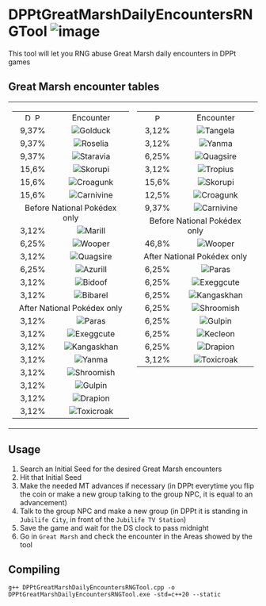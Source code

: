 # DPPtGreatMarshDailyEncountersRNGTool ![image](https://github.com/user-attachments/assets/2f909025-1905-4424-bf12-829d216e89f5)


This tool will let you RNG abuse Great Marsh daily encounters in DPPt games

## Great Marsh encounter tables
<table>
  <tr>
    <td valign="top">
      <table>
        <tr align="center">
          <td>
            <img src="https://github.com/Real96/DPPtHoneyTreeRNGTool/assets/20956021/cae6e50d-5d3b-4beb-bdea-c3bdfae8940a" title="D" width="15">
            <img src="https://github.com/Real96/DPPtHoneyTreeRNGTool/assets/20956021/bbe51f0e-417c-4359-b1c6-3e2e36a4798a" title="P" width="15">
          </td>
          <td>Encounter</td>
        </tr>
        <tr align="center">
          <td>9,37%</td>
          <td><img src="https://github.com/PokeAPI/sprites/blob/master/sprites/pokemon/versions/generation-viii/icons/55.png" title="Golduck"></td>
        </tr>
        <tr align="center">
          <td>9,37%</td>
          <td><img src="https://github.com/PokeAPI/sprites/blob/master/sprites/pokemon/versions/generation-viii/icons/315.png" title="Roselia"></td>
        </tr>
        <tr align="center">
          <td>9,37%</td>
          <td><img src="https://github.com/PokeAPI/sprites/blob/master/sprites/pokemon/versions/generation-viii/icons/397.png" title="Staravia"></td>
        </tr>
        <tr align="center">
          <td>15,6%</td>
          <td><img src="https://github.com/PokeAPI/sprites/blob/master/sprites/pokemon/versions/generation-viii/icons/451.png" title="Skorupi"></td>
        </tr>
        <tr align="center">
          <td>15,6%</td>
          <td><img src="https://github.com/PokeAPI/sprites/blob/master/sprites/pokemon/versions/generation-viii/icons/453.png" title="Croagunk"></td>
        </tr>
        <tr align="center">
          <td>15,6%</td>
          <td><img src="https://github.com/PokeAPI/sprites/blob/master/sprites/pokemon/versions/generation-viii/icons/455.png" title="Carnivine"></td>
        </tr>
        <tr align="center">
          <td colspan="2">Before National Pokédex only</td>
        </tr>
        <tr align="center">
          <td>3,12%</td>
          <td><img src="https://github.com/PokeAPI/sprites/blob/master/sprites/pokemon/versions/generation-viii/icons/183.png" title="Marill"></td>
        </tr>
        <tr align="center">
          <td>6,25%</td>
          <td><img src="https://github.com/PokeAPI/sprites/blob/master/sprites/pokemon/versions/generation-viii/icons/194.png" title="Wooper"></td>
        </tr>
        <tr align="center">
          <td>3,12%</td>
          <td><img src="https://github.com/PokeAPI/sprites/blob/master/sprites/pokemon/versions/generation-viii/icons/195.png" title="Quagsire"></td>
        </tr>
        <tr align="center">
          <td>6,25%</td>
          <td><img src="https://github.com/PokeAPI/sprites/blob/master/sprites/pokemon/versions/generation-viii/icons/298.png" title="Azurill"></td>
        </tr>
        <tr align="center">
          <td>3,12%</td>
          <td><img src="https://github.com/PokeAPI/sprites/blob/master/sprites/pokemon/versions/generation-viii/icons/399.png" title="Bidoof"></td>
        </tr>
        <tr align="center">
          <td>3,12%</td>
          <td><img src="https://github.com/PokeAPI/sprites/blob/master/sprites/pokemon/versions/generation-viii/icons/400.png" title="Bibarel"></td>
        </tr>
        <tr align="center">
          <td colspan="2">After National Pokédex only</td>
        </tr>
        <tr align="center">
          <td>3,12%</td>
          <td><img src="https://github.com/PokeAPI/sprites/blob/master/sprites/pokemon/versions/generation-viii/icons/46.png" title="Paras"></td>
        </tr>
        <tr align="center">
          <td>3,12%</td>
          <td><img src="https://github.com/PokeAPI/sprites/blob/master/sprites/pokemon/versions/generation-viii/icons/102.png" title="Exeggcute"></td>
        </tr>
        <tr align="center">
          <td>3,12%</td>
          <td><img src="https://github.com/PokeAPI/sprites/blob/master/sprites/pokemon/versions/generation-viii/icons/115.png" title="Kangaskhan"></td>
        </tr>
        <tr align="center">
          <td>3,12%</td>
          <td><img src="https://github.com/PokeAPI/sprites/blob/master/sprites/pokemon/versions/generation-viii/icons/193.png" title="Yanma"></td>
        </tr>
        <tr align="center">
          <td>3,12%</td>
          <td><img src="https://github.com/PokeAPI/sprites/blob/master/sprites/pokemon/versions/generation-viii/icons/285.png" title="Shroomish"></td>
        </tr>
        <tr align="center">
          <td>3,12%</td>
          <td><img src="https://github.com/PokeAPI/sprites/blob/master/sprites/pokemon/versions/generation-viii/icons/316.png" title="Gulpin"></td>
        </tr>
        <tr align="center">
          <td>3,12%</td>
          <td><img src="https://github.com/PokeAPI/sprites/blob/master/sprites/pokemon/versions/generation-viii/icons/452.png" title="Drapion"></td>
        </tr>
        <tr align="center">
          <td>3,12%</td>
          <td><img src="https://github.com/PokeAPI/sprites/blob/master/sprites/pokemon/versions/generation-viii/icons/454.png" title="Toxicroak"></td>
        </tr>
      </table>
    </td>
    <td valign="top">
      <table>
        <tr align="center">
          <td><img src="https://github.com/Real96/DPPtHoneyTreeRNGTool/assets/20956021/a5509f23-652f-4433-90f8-d97b7881802b" title="Pt" width="15"></td>
          <td>Encounter</td>
        </tr>
        <tr align="center">
          <td>3,12%</td>
          <td><img src="https://github.com/PokeAPI/sprites/blob/master/sprites/pokemon/versions/generation-viii/icons/114.png" title="Tangela"></td>
        </tr>
        <tr align="center">
          <td>3,12%</td>
          <td><img src="https://github.com/PokeAPI/sprites/blob/master/sprites/pokemon/versions/generation-viii/icons/193.png" title="Yanma"></td>
        </tr>
        <tr align="center">
          <td>6,25%</td>
          <td><img src="https://github.com/PokeAPI/sprites/blob/master/sprites/pokemon/versions/generation-viii/icons/195.png" title="Quagsire"></td>
        </tr>
        <tr align="center">
          <td>3,12%</td>
          <td><img src="https://github.com/PokeAPI/sprites/blob/master/sprites/pokemon/versions/generation-viii/icons/357.png" title="Tropius"></td>
        </tr>
        <tr align="center">
          <td>15,6%</td>
          <td><img src="https://github.com/PokeAPI/sprites/blob/master/sprites/pokemon/versions/generation-viii/icons/451.png" title="Skorupi"></td>
        </tr>
        <tr align="center">
          <td>12,5%</td>
          <td><img src="https://github.com/PokeAPI/sprites/blob/master/sprites/pokemon/versions/generation-viii/icons/453.png" title="Croagunk"></td>
        </tr>
        <tr align="center">
          <td>9,37%</td>
          <td><img src="https://github.com/PokeAPI/sprites/blob/master/sprites/pokemon/versions/generation-viii/icons/455.png" title="Carnivine"></td>
        </tr>
        <tr align="center">
          <td colspan="2">Before National Pokédex only</td>
        </tr>
        <tr align="center">
          <td>46,8%</td>
          <td><img src="https://github.com/PokeAPI/sprites/blob/master/sprites/pokemon/versions/generation-viii/icons/194.png" title="Wooper"></td>
        </tr>
        <tr align="center">
          <td colspan="2">After National Pokédex only</td>
        </tr>
        <tr align="center">
          <td>6,25%</td>
          <td><img src="https://github.com/PokeAPI/sprites/blob/master/sprites/pokemon/versions/generation-viii/icons/46.png" title="Paras"></td>
        </tr>
        <tr align="center">
          <td>6,25%</td>
          <td><img src="https://github.com/PokeAPI/sprites/blob/master/sprites/pokemon/versions/generation-viii/icons/102.png" title="Exeggcute"></td>
        </tr>
        <tr align="center">
          <td>6,25%</td>
          <td><img src="https://github.com/PokeAPI/sprites/blob/master/sprites/pokemon/versions/generation-viii/icons/115.png" title="Kangaskhan"></td>
        </tr>
        <tr align="center">
          <td>6,25%</td>
          <td><img src="https://github.com/PokeAPI/sprites/blob/master/sprites/pokemon/versions/generation-viii/icons/285.png" title="Shroomish"></td>
        </tr>
        <tr align="center">
          <td>6,25%</td>
          <td><img src="https://github.com/PokeAPI/sprites/blob/master/sprites/pokemon/versions/generation-viii/icons/316.png" title="Gulpin"></td>
        </tr>
        <tr align="center">
          <td>6,25%</td>
          <td><img src="https://github.com/PokeAPI/sprites/blob/master/sprites/pokemon/versions/generation-viii/icons/352.png" title="Kecleon"></td>
        </tr>
        <tr align="center">
          <td>6,25%</td>
          <td><img src="https://github.com/PokeAPI/sprites/blob/master/sprites/pokemon/versions/generation-viii/icons/452.png" title="Drapion"></td>
        </tr>
        <tr align="center">
          <td>3,12%</td>
          <td><img src="https://github.com/PokeAPI/sprites/blob/master/sprites/pokemon/versions/generation-viii/icons/454.png" title="Toxicroak"></td>
        </tr>
      </table>
    </td>
  </tr>
</table>

## Usage
1) Search an Initial Seed for the desired Great Marsh encounters
2) Hit that Initial Seed
3) Make the needed MT advances if necessary (in DPPt everytime you flip the coin or make a new group talking to the group NPC, it is equal to an advancement)
4) Talk to the group NPC and make a new group (in DPPt it is standing in `Jubilife City`, in front of the `Jubilife TV Station`)
5) Save the game and wait for the DS clock to pass midnight
6) Go in `Great Marsh` and check the encounter in the Areas showed by the tool

## Compiling
```
g++ DPPtGreatMarshDailyEncountersRNGTool.cpp -o DPPtGreatMarshDailyEncountersRNGTool.exe -std=c++20 --static
```
